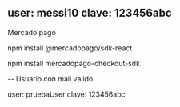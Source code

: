 user: messi10
clave: 123456abc
--
Mercado pago

npm install @mercadopago/sdk-react

npm install mercadopago-checkout-sdk

--
Usuario con mail valido

user: pruebaUser
clave: 123456abc
